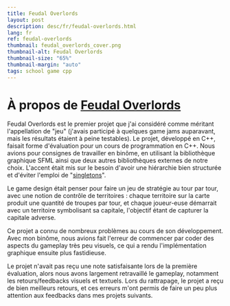 ```yaml
---
title: Feudal Overlords
layout: post
description: desc/fr/feudal-overlords.html
lang: fr
ref: feudal-overlords
thumbnail: feudal_overlords_cover.png
thumbnail-alt: Feudal Overlords
thumbnail-size: "65%"
thumbnail-margin: "auto"
tags: school game cpp
---
```

# À propos de [Feudal Overlords](https://github.com/debiantarte/feudal-overlords)

Feudal Overlords est le premier projet que j'ai considéré comme méritant l'appellation de "jeu" (j'avais participé à quelques game jams auparavant, mais les résultats étaient à peine testables). Le projet, développé en C++, faisait forme d'évaluation pour un cours de programmation en C++. Nous avions pour consignes de travailler en binôme, en utilisant la bibliothèque graphique SFML ainsi que deux autres bibliothèques externes de notre choix. L'accent était mis sur le besoin d'avoir une hiérarchie bien structurée et d'éviter l'emploi de "[singletons](https://gameprogrammingpatterns.com/singleton.html)".

Le game design était penser pour faire un jeu de stratégie au tour par tour, avec une notion de contrôle de territoires : chaque territoire sur la carte produit une quantité de troupes par tour, et chaque joueur-euse démarrait avec un territoire symbolisant sa capitale, l'objectif étant de capturer la capitale adverse.

Ce projet a connu de nombreux problèmes au cours de son développement. Avec mon binôme, nous avions fait l'erreur de commencer par coder des aspects du gameplay très peu visuels, ce qui a rendu l'implémentation graphique ensuite plus fastidieuse. 

Le projet n'avait pas reçu une note satisfaisante lors de la première évaluation, alors nous avons largement retravaillé le gameplay, notamment les retours/feedbacks visuels et textuels.
Lors du rattrapage, le projet a reçu de bien meilleurs retours, et ces erreurs m'ont permis de faire un peu plus attention aux feedbacks dans mes projets suivants.
